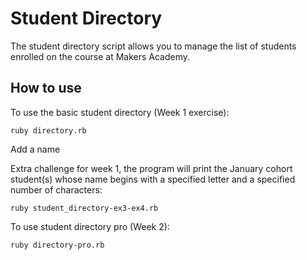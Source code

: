 Student Directory
=================


The student directory script allows you to manage the list of students enrolled on the course at Makers Academy. 


How to use
-----------
To use the basic student directory (Week 1 exercise):
```shell
ruby directory.rb
```

Add a name

Extra challenge for week 1, the program will print the January cohort student(s) whose name begins with a specified letter and a specified number of characters:
```shell
ruby student_directory-ex3-ex4.rb
```

To use student directory pro (Week 2):
```shell
ruby directory-pro.rb
```
